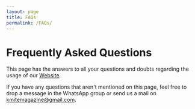 ```yaml
---
layout: page
title: FAQs
permalink: /FAQs/
---
```

# Frequently Asked Questions
This page has the answers to all your questions and doubts regarding the usage of our [Website](https://kmit.in/emagazine).

If you have any questions that aren't mentioned on this page, feel free to drop a message in the WhatsApp group or send us a mail on [kmitemagazine@gmail.com](mailto:kmitemagazine@gmail.com). 